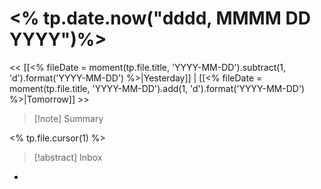 # <% tp.date.now("dddd, MMMM DD YYYY")%>
<<  [[<% fileDate = moment(tp.file.title, 'YYYY-MM-DD').subtract(1, 'd').format('YYYY-MM-DD') %>|Yesterday]]  |  [[<% fileDate = moment(tp.file.title, 'YYYY-MM-DD').add(1, 'd').format('YYYY-MM-DD') %>|Tomorrow]]  >>

> [!note] Summary

<% tp.file.cursor(1) %>

> [!abstract] Inbox

- 